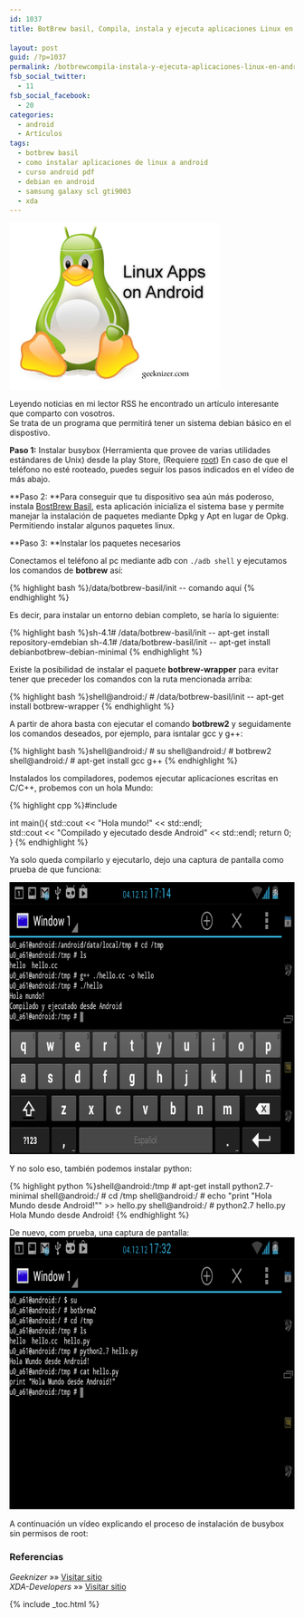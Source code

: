 ```yaml
---
id: 1037
title: BotBrew basil, Compila, instala y ejecuta aplicaciones Linux en Android

layout: post
guid: /?p=1037
permalink: /botbrewcompila-instala-y-ejecuta-aplicaciones-linux-en-android/
fsb_social_twitter:
  - 11
fsb_social_facebook:
  - 20
categories:
  - android
  - Artículos
tags:
  - botbrew basil
  - como instalar aplicaciones de linux a android
  - curso android pdf
  - debian en android
  - samsung galaxy scl gti9003
  - xda
---
```

<img class="alignleft size-full wp-image-1038" title="linux-apps-on-android" src="/images/2012/12/linux-apps-on-android1.jpg" alt="" width="373" height="294" />

Leyendo noticias en mi lector RSS he encontrado un artículo interesante que comparto con vosotros.  
Se trata de un programa que permitirá tener un sistema debian básico en el dispostivo.

**Paso 1:** Instalar busybox (Herramienta que provee de varias utilidades estándares de Unix) desde la play Store, (Requiere [root][1]) En caso de que el teléfono no esté rooteado, puedes seguir los pasos indicados en el vídeo de más abajo.

**Paso 2: **Para conseguir que tu dispositivo sea aún más poderoso, instala <a href="https://play.google.com/store/apps/details?id=com.botbrew.basil" target="_blank">BostBrew Basil</a>, esta aplicación inicializa el sistema base y permite manejar la instalación de paquetes mediante Dpkg y Apt en lugar de Opkg. Permitiendo instalar algunos paquetes linux.

**Paso 3: **Instalar los paquetes necesarios  
  
<!--more-->

  
Conectamos el teléfono al pc mediante adb con `./adb shell` y ejecutamos los comandos de **botbrew** así:

{% highlight bash %}/data/botbrew-basil/init -- comando aquí
{% endhighlight %}

Es decir, para instalar un entorno debian completo, se haría lo siguiente:

{% highlight bash %}sh-4.1# /data/botbrew-basil/init -- apt-get install repository-emdebian
sh-4.1# /data/botbrew-basil/init -- apt-get install debianbotbrew-debian-minimal
{% endhighlight %}

Existe la posibilidad de instalar el paquete **botbrew-wrapper** para evitar tener que preceder los comandos con la ruta mencionada arriba:

{% highlight bash %}shell@android:/ # /data/botbrew-basil/init -- apt-get install botbrew-wrapper
{% endhighlight %}

A partir de ahora basta con ejecutar el comando **botbrew2** y seguidamente los comandos deseados, por ejemplo, para isntalar gcc y g++:

{% highlight bash %}shell@android:/ # su
shell@android:/ # botbrew2
shell@android:/ # apt-get install gcc g++
{% endhighlight %}

Instalados los compiladores, podemos ejecutar aplicaciones escritas en C/C++, probemos con un hola Mundo:

{% highlight cpp %}#include <iostream>

int main(){
   std::cout << "Hola mundo!" << std::endl;   
   std::cout << "Compilado y ejecutado desde Android" << std::endl;
   return 0; 
}
{% endhighlight %}

Ya solo queda compilarlo y ejecutarlo, dejo una captura de pantalla como prueba de que funciona:

<img src="/images/2012/12/Screenshot_2012-12-04-17-14-141.png" alt="" title="Compilando código C/C++ en android" width="800" height="480" class="aligncenter size-full wp-image-1039" />

Y no solo eso, también podemos instalar python:

{% highlight python %}shell@android:/tmp # apt-get install python2.7-minimal
shell@android:/ # cd /tmp
shell@android:/ # echo "print "Hola Mundo desde Android!"" >> hello.py
shell@android:/ # python2.7 hello.py
Hola Mundo desde Android!
{% endhighlight %}

De nuevo, com prueba, una captura de pantalla:  
<img src="/images/2012/12/Screenshot_2012-12-04-17-32-141.png" alt="" title="Ejecutando programas en python desde Android" width="800" height="480" class="aligncenter size-full wp-image-1040" />

A continuación un vídeo explicando el proceso de instalación de busybox sin permisos de root:



### Referencias

*Geeknizer* »» <a href="http://geeknizer.com/install-run-linux-applications-on-android/" target="_blank">Visitar sitio</a>  
*XDA-Developers* »» <a href="http://forum.xda-developers.com/showpost.php?p=26261600&postcount=119" target="_blank">Visitar sitio</a>



 [1]: /rootear-samsung-galaxy-s-gt-i9003/ "Rootear Samsung Galaxy S GT-I9003"

{% include _toc.html %}
